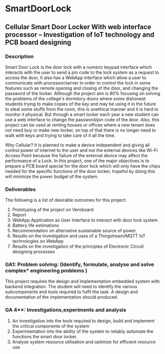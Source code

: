 # SmartDoorLock

## Cellular Smart Door Locker With web interface processor – Investigation of IoT technology and PCB board designing


### Description
Smart Door Lock is the door lock with a numeric keypad interface which interacts
with the user to send a pin code to the lock system as a request to access the door,
It also has a WebApp interface which allow a user to communicate with
processor/server in order to control the lock in some features such as remote
opening and closing of the door, and changing the password of the locker.
Although the project aim is 80% focusing on solving the problems of the college's
dormitory doors where some dishonest students trying to make copies of the key
and may be using it in the future to steal some stuffs from the room, this is unethical
manner and it is hard to monitor it physical. But through a smart locker each year a
new student can use a web interface to change the password/pin code of the door.
Also, this project can be used at renting houses or offices where a new tenant does
not need buy or make new locker, on top of that there is no longer need to walk with
keys and trying to take care of it all the time.

Why Cellular? It is planned to make a device independent and giving all control
power of internet to the user and not the external devices like Wi-Fi Access Point
because the failure of the external device may affect the performance of a Lock.
In this project, one of the major objectives is to prepare a PCB board special for the
door lock which will only have the chips needed for the specific functions of the door
locker, hopeful by doing this will minimize the power budget of the system.

### Deliverables

The following is a list of desirable outcomes for this project:
1. Prototyping of the project on Veroboard
2. Report
3. WebApp Application as User Interface to interact with door lock system
4. Battery life estimations
5. Recommendation on alternative sustainable source of power.
6. Results on the Investigation and uses of a Thingstream/MQTT IoT technologies on
WebApp
7. Results on the investigation of the principles of Electronic Circuit designing
processes


### GA1: Problem solving: (Identify, formulate, analyse and solve complex* engineering problems )

This project requires the design and implementation embedded system with
backend integration. The student will need to identify the various subcomponents and tools required to fulfil the task. A design and documentation
of the implementation should produced.

### GA 4**: Investigations,experiments and analysis 
1. An investigation into the tools required to design, build and implement the
critical components of the system
2. Experimentation into the ability of the system to reliably automate the
functions the smart door locker.
3. Analyse system resource utilisation and optimize for efficient resource use
